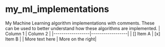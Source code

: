 # my_ml_implementations
My Machine Learning algorithm implementations with comments. These can be used to better understand how these algorithms are implemented. 
| Column 1         | Column 2         |
|------------------|------------------|
| [] Item A           | [x] Item B           |
| More text here   | More on the right|
